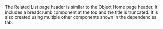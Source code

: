 The Related List page header is similar to the Object Home page header.
It includes a breadcrumb component at the top and the
title is truncated. It is also created using multiple other components
shown in the dependencies tab.
